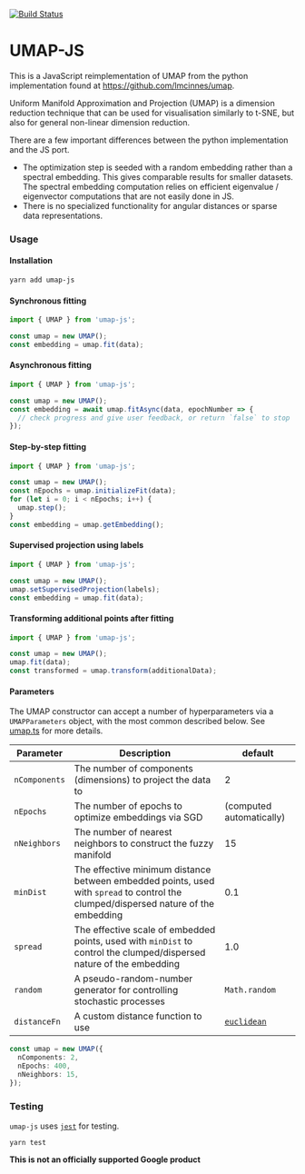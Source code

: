 [![Build Status](https://travis-ci.com/PAIR-code/umap-js.svg?branch=master)](https://travis-ci.com/PAIR-code/umap-js.svg?branch=master)

# UMAP-JS

This is a JavaScript reimplementation of UMAP from the python implementation found at https://github.com/lmcinnes/umap.

Uniform Manifold Approximation and Projection (UMAP) is a dimension reduction technique that can be used for visualisation similarly to t-SNE, but also for general non-linear dimension reduction.

There are a few important differences between the python implementation and the JS port.

- The optimization step is seeded with a random embedding rather than a spectral embedding. This gives comparable results for smaller datasets. The spectral embedding computation relies on efficient eigenvalue / eigenvector computations that are not easily done in JS.
- There is no specialized functionality for angular distances or sparse data representations.

### Usage

#### Installation

```sh
yarn add umap-js
```

#### Synchronous fitting

```javascript
import { UMAP } from 'umap-js';

const umap = new UMAP();
const embedding = umap.fit(data);
```

#### Asynchronous fitting

```javascript
import { UMAP } from 'umap-js';

const umap = new UMAP();
const embedding = await umap.fitAsync(data, epochNumber => {
  // check progress and give user feedback, or return `false` to stop
});
```

#### Step-by-step fitting

```javascript
import { UMAP } from 'umap-js';

const umap = new UMAP();
const nEpochs = umap.initializeFit(data);
for (let i = 0; i < nEpochs; i++) {
  umap.step();
}
const embedding = umap.getEmbedding();
```

#### Supervised projection using labels

```javascript
import { UMAP } from 'umap-js';

const umap = new UMAP();
umap.setSupervisedProjection(labels);
const embedding = umap.fit(data);
```

#### Transforming additional points after fitting

```javascript
import { UMAP } from 'umap-js';

const umap = new UMAP();
umap.fit(data);
const transformed = umap.transform(additionalData);
```

#### Parameters

The UMAP constructor can accept a number of hyperparameters via a `UMAPParameters` object, with the most common described below. See [umap.ts](./src/umap.ts) for more details.

| Parameter     | Description                                                                                                                         | default                                                                                                             |
| ------------- | ----------------------------------------------------------------------------------------------------------------------------------- | ------------------------------------------------------------------------------------------------------------------- |
| `nComponents` | The number of components (dimensions) to project the data to                                                                        | 2                                                                                                                   |
| `nEpochs`     | The number of epochs to optimize embeddings via SGD                                                                                 | (computed automatically)                                                                                            |
| `nNeighbors`  | The number of nearest neighbors to construct the fuzzy manifold                                                                     | 15                                                                                                                  |
| `minDist`     | The effective minimum distance between embedded points, used with `spread` to control the clumped/dispersed nature of the embedding | 0.1                                                                                                                 |
| `spread`      | The effective scale of embedded points, used with `minDist` to control the clumped/dispersed nature of the embedding                | 1.0                                                                                                                 |
| `random`      | A pseudo-random-number generator for controlling stochastic processes                                                               | `Math.random`                                                                                                       |
| `distanceFn`  | A custom distance function to use                                                                                                   | [`euclidean`](https://github.com/PAIR-code/umap-js/blob/73f181c8d7b58b051006aff7e492e259d6a32251/src/umap.ts#L1076) |

```typescript
const umap = new UMAP({
  nComponents: 2,
  nEpochs: 400,
  nNeighbors: 15,
});
```

### Testing

`umap-js` uses [`jest`](https://jestjs.io/) for testing.

```
yarn test
```

**This is not an officially supported Google product**

